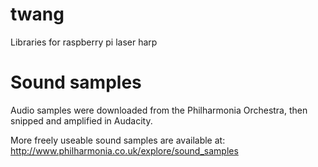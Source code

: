 # twang
Libraries for raspberry pi laser harp

# Sound samples
Audio samples were downloaded from the Philharmonia Orchestra, then snipped and amplified in Audacity.

More freely useable sound samples are available at:
http://www.philharmonia.co.uk/explore/sound_samples


